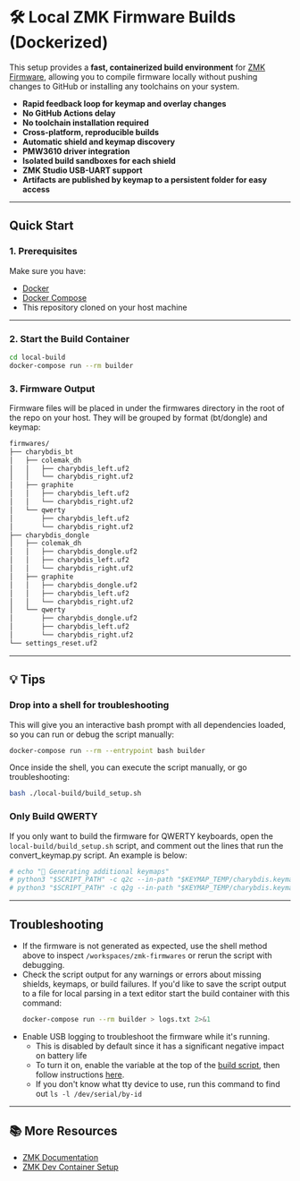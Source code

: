 # 🛠️ Local ZMK Firmware Builds (Dockerized)

This setup provides a **fast, containerized build environment** for [ZMK Firmware](https://zmk.dev), allowing you to compile firmware locally without pushing changes to GitHub or installing any toolchains on your system.

- **Rapid feedback loop for keymap and overlay changes**
- **No GitHub Actions delay**
- **No toolchain installation required**
- **Cross-platform, reproducible builds**
- **Automatic shield and keymap discovery**
- **PMW3610 driver integration**
- **Isolated build sandboxes for each shield**
- **ZMK Studio USB-UART support**
- **Artifacts are published by keymap to a persistent folder for easy access**

---

## Quick Start

### 1. Prerequisites

Make sure you have:

- [Docker](https://docs.docker.com/get-docker/)
- [Docker Compose](https://docs.docker.com/compose/install/)
- This repository cloned on your host machine

---

### 2. Start the Build Container

```bash
cd local-build
docker-compose run --rm builder
```

### 3. Firmware Output

Firmware files will be placed in under the firmwares directory in the root of the repo on your host. They will be grouped by format (bt/dongle) and keymap:

```bash
firmwares/
├── charybdis_bt
│   ├── colemak_dh
│   │   ├── charybdis_left.uf2
│   │   └── charybdis_right.uf2
│   ├── graphite
│   │   ├── charybdis_left.uf2
│   │   └── charybdis_right.uf2
│   └── qwerty
│       ├── charybdis_left.uf2
│       └── charybdis_right.uf2
├── charybdis_dongle
│   ├── colemak_dh
│   │   ├── charybdis_dongle.uf2
│   │   ├── charybdis_left.uf2
│   │   └── charybdis_right.uf2
│   ├── graphite
│   │   ├── charybdis_dongle.uf2
│   │   ├── charybdis_left.uf2
│   │   └── charybdis_right.uf2
│   └── qwerty
│       ├── charybdis_dongle.uf2
│       ├── charybdis_left.uf2
│       └── charybdis_right.uf2
└── settings_reset.uf2
```

---

## 💡 Tips

### Drop into a shell for troubleshooting

This will give you an interactive bash prompt with all dependencies loaded, so you can run or debug the script manually:

```bash
docker-compose run --rm --entrypoint bash builder
```
Once inside the shell, you can execute the script manually, or go troubleshooting:

```bash
bash ./local-build/build_setup.sh
```

### Only Build QWERTY

If you only want to build the firmware for QWERTY keyboards, open the `local-build/build_setup.sh` script, and comment out the lines that run the convert_keymap.py script. An example is below:

```bash
# echo "🔧 Generating additional keymaps"
# python3 "$SCRIPT_PATH" -c q2c --in-path "$KEYMAP_TEMP/charybdis.keymap"
# python3 "$SCRIPT_PATH" -c q2g --in-path "$KEYMAP_TEMP/charybdis.keymap"
```

---

## Troubleshooting

- If the firmware is not generated as expected, use the shell method above to inspect `/workspaces/zmk-firmwares` or rerun the script with debugging.
- Check the script output for any warnings or errors about missing shields, keymaps, or build failures. If you'd like to save the script output to a file for local parsing in a text editor start the build container with this command:
  ```bash
  docker-compose run --rm builder > logs.txt 2>&1
  ```
- Enable USB logging to troubleshoot the firmware while it's running.
  - This is disabled by default since it has a significant negative impact on battery life
  - To turn it on, enable the variable at the top of the [build script](local-build/build_setup.sh), then follow instructions [here](https://zmk.dev/docs/development/usb-logging).
  - If you don't know what tty device to use, run this command to find out `ls -l /dev/serial/by-id`


---

## 📚 More Resources

- [ZMK Documentation](https://zmk.dev/docs)
- [ZMK Dev Container Setup](https://zmk.dev/docs/development/local-toolchain/setup/container)
